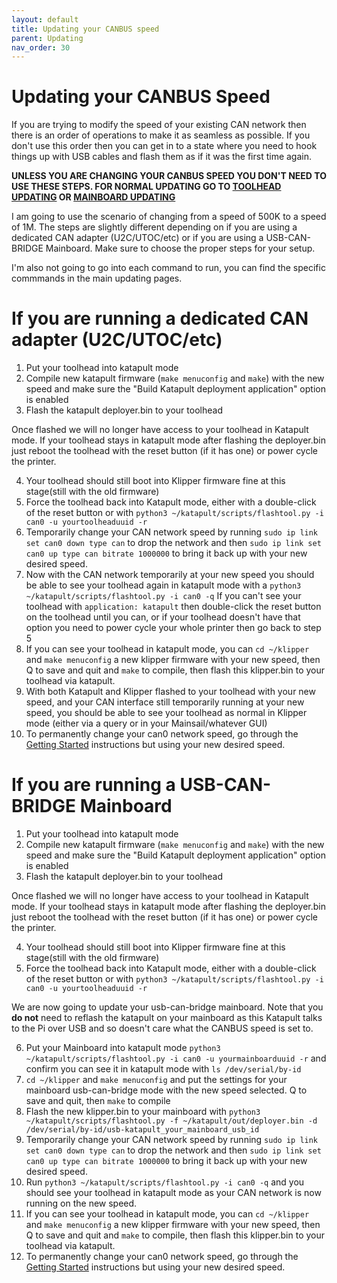 ```yaml
---
layout: default 
title: Updating your CANBUS speed
parent: Updating
nav_order: 30
---
```


# Updating your CANBUS Speed

If you are trying to modify the speed of your existing CAN network then there is an order of operations to make it as seamless as possible. If you don't use this order then you can get in to a state where you need to hook things up with USB cables and flash them as if it was the first time again.

**UNLESS YOU ARE CHANGING YOUR CANBUS SPEED YOU DON'T NEED TO USE THESE STEPS. FOR NORMAL UPDATING GO TO [TOOLHEAD UPDATING](./toolhead_updating.md) OR [MAINBOARD UPDATING](./mainboard_updating.md)**

I am going to use the scenario of changing from a speed of 500K to a speed of 1M. The steps are slightly different depending on if you are using a dedicated CAN adapter (U2C/UTOC/etc) or if you are using a USB-CAN-BRIDGE Mainboard. Make sure to choose the proper steps for your setup.

I'm also not going to go into each command to run, you can find the specific commmands in the main updating pages.

# If you are running a dedicated CAN adapter (U2C/UTOC/etc)

1. Put your toolhead into katapult mode
2. Compile new katapult firmware (`make menuconfig` and `make`) with the new speed and make sure the "Build Katapult deployment application" option is enabled
3. Flash the katapult deployer.bin to your toolhead

Once flashed we will no longer have access to your toolhead in Katapult mode. If your toolhead stays in katapult mode after flashing the deployer.bin just reboot the toolhead with the reset button (if it has one) or power cycle the printer.

4. Your toolhead should still boot into Klipper firmware fine at this stage(still with the old firmware)
5. Force the toolhead back into Katapult mode, either with a double-click of the reset button or with `python3 ~/katapult/scripts/flashtool.py -i can0 -u yourtoolheaduuid -r`
6. Temporarily change your CAN network speed by running `sudo ip link set can0 down type can` to drop the network and then `sudo ip link set can0 up type can bitrate 1000000` to bring it back up with your new desired speed.
7. Now with the CAN network temporarily at your new speed you should be able to see your toolhead again in katapult mode with a `python3 ~/katapult/scripts/flashtool.py -i can0 -q` If you can't see your toolhead with `application: katapult` then double-click the reset button on the toolhead until you can, or if your toolhead doesn't have that option you need to power cycle your whole printer then go back to step 5
8. If you can see your toolhead in katapult mode, you can `cd ~/klipper` and `make menuconfig` a new klipper firmware with your new speed, then Q to save and quit and `make` to compile, then flash this klipper.bin to your toolhead via katapult.
9. With both Katapult and Klipper flashed to your toolhead with your new speed, and your CAN interface still temporarily running at your new speed, you should be able to see your toolhead as normal in Klipper mode (either via a query or in your Mainsail/whatever GUI)
10. To permanently change your can0 network speed, go through the [Getting Started](./Getting_Started.md) instructions but using your new desired speed.


# If you are running a USB-CAN-BRIDGE Mainboard

1. Put your toolhead into katapult mode
2. Compile new katapult firmware (`make menuconfig` and `make`) with the new speed and make sure the "Build Katapult deployment application" option is enabled
3. Flash the katapult deployer.bin to your toolhead

Once flashed we will no longer have access to your toolhead in Katapult mode. If your toolhead stays in katapult mode after flashing the deployer.bin just reboot the toolhead with the reset button (if it has one) or power cycle the printer.

4. Your toolhead should still boot into Klipper firmware fine at this stage(still with the old firmware)
5. Force the toolhead back into Katapult mode, either with a double-click of the reset button or with `python3 ~/katapult/scripts/flashtool.py -i can0 -u yourtoolheaduuid -r`

We are now going to update your usb-can-bridge mainboard. Note that you **do not** need to reflash the katapult on your mainboard as this Katapult talks to the Pi over USB and so doesn't care what the CANBUS speed is set to.

6. Put your Mainboard into katapult mode `python3 ~/katapult/scripts/flashtool.py -i can0 -u yourmainboarduuid -r` and confirm you can see it in katapult mode with `ls /dev/serial/by-id`
7. `cd ~/klipper` and `make menuconfig` and put the settings for your mainboard usb-can-bridge mode with the new speed selected. Q to save and quit, then `make` to compile
8. Flash the new klipper.bin to your mainboard with `python3 ~/katapult/scripts/flashtool.py -f ~/katapult/out/deployer.bin -d /dev/serial/by-id/usb-katapult_your_mainboard_usb_id`
9. Temporarily change your CAN network speed by running `sudo ip link set can0 down type can` to drop the network and then `sudo ip link set can0 up type can bitrate 1000000` to bring it back up with your new desired speed.
10. Run `python3 ~/katapult/scripts/flashtool.py -i can0 -q` and you should see your toolhead in katapult mode as your CAN network is now running on the new speed.
11. If you can see your toolhead in katapult mode, you can `cd ~/klipper` and `make menuconfig` a new klipper firmware with your new speed, then Q to save and quit and `make` to compile, then flash this klipper.bin to your toolhead via katapult.
12. To permanently change your can0 network speed, go through the [Getting Started](./Getting_Started.md) instructions but using your new desired speed.


